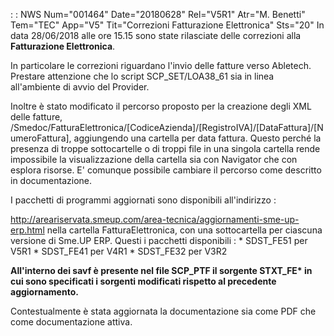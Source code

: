  :  : NWS Num="001464" Date="20180628" Rel="V5R1" Atr="M. Benetti" Tem="TEC" App="V5" Tit="Correzioni Fatturazione Elettronica" Sts="20"
In data 28/06/2018 alle ore 15.15 sono state rilasciate delle correzioni alla <b>Fatturazione Elettronica</b>.

In particolare le correzioni riguardano l'invio delle fatture verso Abletech.
Prestare attenzione che lo script SCP_SET/LOA38_61 sia in linea all'ambiente di avvio del Provider.

Inoltre è stato modificato il percorso proposto per la creazione degli XML delle fatture, /Smedoc/FatturaElettronica/[CodiceAzienda]/[RegistroIVA]/[DataFattura]/[NumeroFattura], aggiungendo
una cartella per data fattura. Questo perché la presenza di troppe sottocartelle o di troppi file in una singola cartella rende impossibile la visualizzazione della cartella sia con Navigator che con esplora risorse. E' comunque possibile cambiare il percorso come descritto in documentazione.

I pacchetti di programmi aggiornati sono disponibili all'indirizzo : 

http://areariservata.smeup.com/area-tecnica/aggiornamenti-sme-up-erp.html 
nella cartella FatturaElettronica, con una sottocartella per ciascuna versione di Sme.UP ERP.
Questi i pacchetti disponibili : 
\* SDST_FE51 per V5R1
\* SDST_FE41 per V4R1
\* SDST_FE32 per V3R2

<b>All'interno dei savf è presente nel file SCP_PTF il sorgente STXT_FE\* in cui sono specificati i
sorgenti modificati rispetto al precedente aggiornamento.</b>

Contestualmente è stata aggiornata la documentazione sia come PDF che come documentazione attiva.
